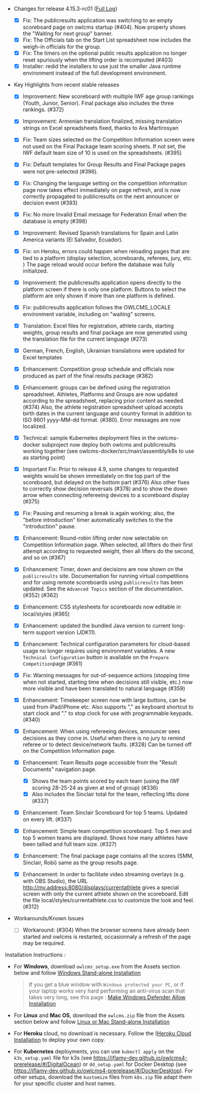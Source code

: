 * Changes for release 4.15.3-rc01  ([Full Log](https://github.com/jflamy/owlcms4/issues?utf8=%E2%9C%93&q=is%3Aclosed+is%3Aissue+project%3Ajflamy%2Fowlcms4%2F1+))

  - [x] Fix: The publicresults application was switching to an empty scoreboard page on owlcms startup (#404).  Now properly shows the "Waiting for next group" banner.
  - [x] Fix: The Officials tab on the Start List spreadsheet now includes the weigh-in officials for the group.
  - [x] Fix: The timers on the optional public results application no longer reset spuriously when the lifting order is recomputed (#403)
  - [x] Installer:  redid the installers to use just the smaller Java runtime environment instead of the full development environment.
  
* Key Highlights from recent stable releases

   * [x] Improvement: New scoreboard with multiple IWF age group rankings (Youth, Junior, Senior).  Final package also includes the three rankings. (#372)
   * [x] Improvement: Armenian translation finalized, missing translation strings on Excel spreadsheets fixed, thanks to Ara Martirosyan
   * [x] Fix: Team sizes selected on the Competition Information screen were not used on the Final Package team scoring sheets.  If not set, the IWF default team size of 10 is used on the spreadsheets. (#395) 
   * [x] Fix: Default templates for Group Results and Final Package pages were not pre-selected (#396).
   * [x] Fix: Changing the language setting on the competition information page now takes effect immediately on page refresh, and is now correctly propagated to publicresults on the next announcer or decision event (#393)
   * [x] Fix: No more Invalid Email message for Federation Email when the database is empty (#398)
   * [x] Improvement: Revised Spanish translations for Spain and Latin America variants (El Salvador, Ecuador).
   * [x] Fix: on Heroku, errors could happen when reloading pages that are tied to a platform (display selection, scoreboards, referees, jury, etc. )  The page reload would occur before the database was fully initialized.
   * [x] Improvement: the publicresults application opens directly to the platform screen if there is only one platform.  Buttons to select the platform are only shown if more than one platform is defined.
   * [x] Fix: publicresults application follows the OWLCMS_LOCALE environment variable, including on "waiting" screens.
   * [x] Translation: Excel files for registration, athlete cards, starting weights, group results and final package are now generated using the translation file for the current language (#273)
   * [x] German, French, English, Ukrainian translations were updated for Excel templates
   * [x] Enhancement: Competition group schedule and officials now produced as part of the final results package (#382)
   * [x] Enhancement: groups can be defined using the registration spreadsheet.  Athletes, Platforms and Groups are now updated according to the spreadsheet, replacing prior content as needed. (#374)  Also, the athlete registration spreadsheet upload accepts birth dates in the current language and country format in addition to ISO 8601 yyyy-MM-dd format. (#380).  Error messages are now localized.
   * [x] Technical: sample Kubernetes deployment files in the owlcms-docker subproject now deploy both owlcms and publicresults working together (see owlcms-docker/src/main/assembly/k8s to use as starting point)

   * [x] Important Fix: Prior to release 4.9, some changes to requested weights would be shown immediately on the top part of the scoreboard, but delayed on the bottom part (#376)   Also other fixes to correctly show decision reversals (#378) and to show the down arrow when connecting refereeing devices to a scoreboard display (#375)
   * [x] Fix:  Pausing and resuming a break is again working; also, the "before introduction" timer automatically switches to the the "introduction" pause.
   * [x] Enhancement: Round-robin lifting order now selectable on Competition Information page. When selected, all lifters do their first attempt according to requested weight,  then all lifters do the second, and so on (#367)
   * [x] Enhancement: Timer, down and decisions are now shown on the `publicresults` site.  Documentation for running virtual competitions and for using remote scoreboards using `publicresults` has been updated.  See the `Advanced Topics` section of the documentation. (#352) (#362)
   * [x] Enhancement: CSS stylesheets for scoreboards now editable in local/styles (#365)
   * [x] Enhancement: updated the bundled Java version to current long-term support version (JDK11).
   * [x] Enhancement: Technical configuration parameters for cloud-based usage no longer requires using environment variables.  A new `Technical Configuration` button is available on the `Prepare Competition`page (#361)
   * [x] Fix: Warning messages for out-of-sequence actions (stopping time when not started, starting time when decisions still visible, etc.) now more visible and have been translated to natural language (#359)
   * [x] Enhancement: Timekeeper screen now with large buttons, can be used from iPad/iPhone etc.  Also supports "," as keyboard shortcut to start clock and "." to stop clock for use with programmable keypads. (#340) 
   * [x] Enhancement: When using refereeing devices, announcer sees decisions as they come in. Useful when there is no jury to remind referee or to detect device/network faults. (#328)  Can be turned off on the Competition Information page.
   * [x] Enhancement: Team Results page accessible from the "Result Documents" navigation page. 
     * [x] Shows the team points scored by each team (using the IWF scoring 28-25-24 as given at end of group) (#336)   
     * [x] Also includes the Sinclair total for the team, reflecting lifts done (#337)
   * [x] Enhancement: Team Sinclair Scoreboard for top 5 teams.  Updated on every lift. (#337)
   * [x] Enhancement: Simple team competition scoreboard.  Top 5 men and top 5 women teams are displayed. Shows how many athletes have been tallied and full team size. (#327)
   * [x] Enhancement: The final package page contains all the scores (SMM, Sinclair, Robi) same as the group results page.
   * [x] Enhancement: In order to facilitate video streaming overlays (e.g. with OBS Studio), the URL http://my.address:8080/displays/currentathlete gives a special screen with only the current athlete shown on the scoreboard.  Edit the file local/styles/currentathlete.css to customize the look and feel. (#312)
* Workarounds/Known Issues
  
  - [ ] Workaround: (#304) When the browser screens have already been started and owlcms is restarted,  occasionnaly a refresh of the page may be required.

Installation Instructions :
  - For **Windows**, download `owlcms_setup.exe` from the Assets section below and follow [Windows Stand-alone Installation](https://jflamy-dev.github.io/owlcms4-prerelease/#/LocalWindowsSetup)
    
    > If you get a blue window with `Windows protected your PC`, or if your laptop works very hard performing an anti-virus scan that takes very long, see this page : [Make Windows Defender Allow Installation](https://jflamy.github.io/owlcms4/#/DefenderOff)
    
  - For **Linux** and **Mac OS**, download the `owlcms.zip` file from the Assets section below and follow [Linux or Mac Stand-alone Installation](https://jflamy-dev.github.io/owlcms4-prerelease/#/LocalLinuxMacSetup)

  - For **Heroku** cloud, no download is necessary. Follow the ([Heroku Cloud Installation](https://jflamy-dev.github.io/owlcms4-prerelease/#/Cloud) to deploy your own copy.

  - For **Kubernetes** deployments, you can use `kubectl apply` on the `k3s_setup.yaml` file for k3s  (see https://jflamy-dev.github.io/owlcms4-prerelease/#/DigitalOcean) or `dd_setup.yaml` for Docker Desktop (see https://jflamy-dev.github.io/owlcms4-prerelease/#/DockerDesktop).  For other setups, download the `kustomize` files from `k8s.zip` file adapt them for your specific cluster and host names. 
